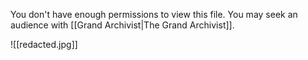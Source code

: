 You don't have enough permissions to view this file. You may seek an audience with [[Grand Archivist|The Grand Archivist]].

![[redacted.jpg]]